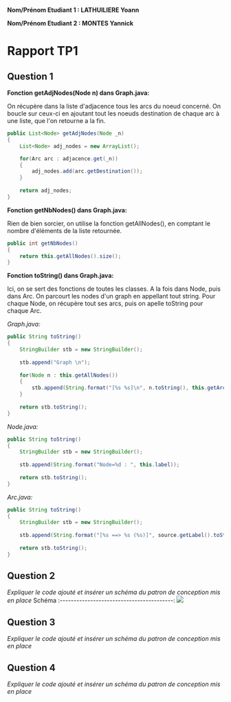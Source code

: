 **Nom/Prénom Etudiant 1 : LATHUILIERE Yoann**

**Nom/Prénom Etudiant 2 : MONTES Yannick**

# Rapport TP1

## Question 1

**Fonction getAdjNodes(Node n) dans Graph.java:**

On récupère dans la liste d'adjacence tous les arcs du noeud concerné. On boucle sur ceux-ci en ajoutant tout les noeuds destination de chaque arc à une liste, que l'on retourne a la fin.

```java
public List<Node> getAdjNodes(Node _n)
{
	List<Node> adj_nodes = new ArrayList();

	for(Arc arc : adjacence.get(_n))
	{
    	adj_nodes.add(arc.getDestination());
	}
 
	return adj_nodes;
}
```

**Fonction getNbNodes() dans Graph.java:**

Rien de bien sorcier, on utilise la fonction getAllNodes(), en comptant le nombre d'éléments de la liste retournée.

```java
public int getNbNodes()
{	
	return this.getAllNodes().size();
}
```

**Fonction toString() dans Graph.java:**

Ici, on se sert des fonctions de toutes les classes. A la fois dans Node, puis dans Arc.
On parcourt les nodes d'un graph en appellant tout string. Pour chaque Node, on récupère tout ses arcs, puis on apelle toString pour chaque Arc.

*Graph.java:*
```java
public String toString() 
{
    StringBuilder stb = new StringBuilder();
    
    stb.append("Graph \n");
    
    for(Node n : this.getAllNodes())
    {
        stb.append(String.format("[%s %s]\n", n.toString(), this.getArcs(n).toString()));
    }
    
    return stb.toString();
}
```

*Node.java:*
```java
public String toString() 
{
    StringBuilder stb = new StringBuilder();
    
    stb.append(String.format("Node=%d : ", this.label));
    
    return stb.toString();
}
```

*Arc.java:*
```java
public String toString() 
{
    StringBuilder stb = new StringBuilder(); 
    
    stb.append(String.format("[%s ==> %s (%s)]", source.getLabel().toString(), destination.getLabel().toString(), valuation.toString()));
    
    return stb.toString();
}
```

## Question 2
*Expliquer le code ajouté et insérer un schéma du patron de conception mis en place*
Schéma
:-----------------------------------------:
![](/images/packgraph.PNG?raw=true)

## Question 3
*Expliquer le code ajouté et insérer un schéma du patron de conception mis en place*

## Question 4
*Expliquer le code ajouté et insérer un schéma du patron de conception mis en place*
